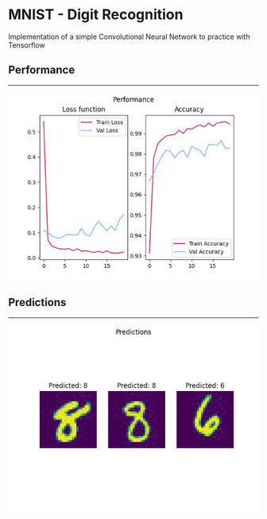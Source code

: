 # MNIST - Digit Recognition

Implementation of a simple Convolutional Neural Network to practice with Tensorflow

## Performance

---
![Performance](data/visualization/performance.png)

## Predictions

---

![Predictions](data/visualization/predictions.png)
